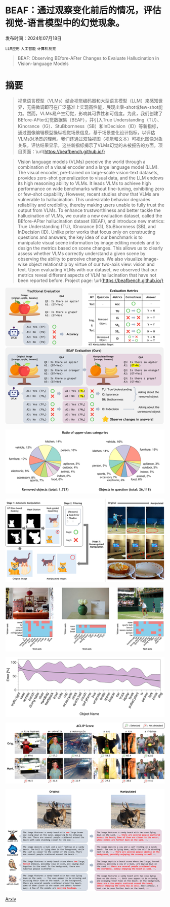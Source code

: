 # BEAF：通过观察变化前后的情况，评估视觉-语言模型中的幻觉现象。

发布时间：2024年07月18日

`LLM应用` `人工智能` `计算机视觉`

> BEAF: Observing BEfore-AFter Changes to Evaluate Hallucination in Vision-language Models

# 摘要

> 视觉语言模型（VLMs）结合视觉编码器和大型语言模型（LLM）来感知世界，无需微调即可在广泛基准上实现高性能，展现出零-shot或few-shot能力。然而，VLMs易产生幻觉，影响其可靠性和可信度。为此，我们创建了BEfore-AFter幻觉数据集（BEAF），并引入True Understanding（TU）、IGnorance（IG）、StuBbornness（SB）和InDecision（ID）等新指标，通过图像编辑模型操纵视觉场景信息，基于场景变化设计指标，以评估VLMs对场景的理解。我们还通过双轴视图（视觉和文本）可视化图像对象关系。评估结果显示，这些新指标揭示了VLMs幻觉的未被报告的方面。项目页面：\url{https://beafbench.github.io/}

> Vision language models (VLMs) perceive the world through a combination of a visual encoder and a large language model (LLM). The visual encoder, pre-trained on large-scale vision-text datasets, provides zero-shot generalization to visual data, and the LLM endows its high reasoning ability to VLMs. It leads VLMs to achieve high performance on wide benchmarks without fine-tuning, exhibiting zero or few-shot capability. However, recent studies show that VLMs are vulnerable to hallucination. This undesirable behavior degrades reliability and credibility, thereby making users unable to fully trust the output from VLMs. To enhance trustworthiness and better tackle the hallucination of VLMs, we curate a new evaluation dataset, called the BEfore-AFter hallucination dataset (BEAF), and introduce new metrics: True Understanding (TU), IGnorance (IG), StuBbornness (SB), and InDecision (ID). Unlike prior works that focus only on constructing questions and answers, the key idea of our benchmark is to manipulate visual scene information by image editing models and to design the metrics based on scene changes. This allows us to clearly assess whether VLMs correctly understand a given scene by observing the ability to perceive changes. We also visualize image-wise object relationship by virtue of our two-axis view: vision and text. Upon evaluating VLMs with our dataset, we observed that our metrics reveal different aspects of VLM hallucination that have not been reported before. Project page: \url{https://beafbench.github.io/}

![BEAF：通过观察变化前后的情况，评估视觉-语言模型中的幻觉现象。](../../../paper_images/2407.13442/x1.png)

![BEAF：通过观察变化前后的情况，评估视觉-语言模型中的幻觉现象。](../../../paper_images/2407.13442/x2.png)

![BEAF：通过观察变化前后的情况，评估视觉-语言模型中的幻觉现象。](../../../paper_images/2407.13442/x3.png)

![BEAF：通过观察变化前后的情况，评估视觉-语言模型中的幻觉现象。](../../../paper_images/2407.13442/x4.png)

![BEAF：通过观察变化前后的情况，评估视觉-语言模型中的幻觉现象。](../../../paper_images/2407.13442/x5.png)

![BEAF：通过观察变化前后的情况，评估视觉-语言模型中的幻觉现象。](../../../paper_images/2407.13442/x6.png)

![BEAF：通过观察变化前后的情况，评估视觉-语言模型中的幻觉现象。](../../../paper_images/2407.13442/x7.png)

[Arxiv](https://arxiv.org/abs/2407.13442)